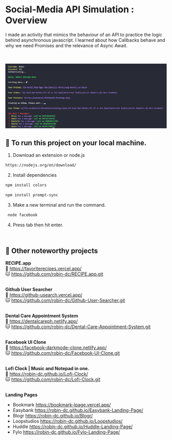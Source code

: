 # Social-Media API Simulation : Overview
I made an activity that mimics the behaviour of an API to practice the logic behind asynchronous javascript.
I learned about how Callbacks behave and why we need Promises and the relevance of Async Await.

<br>
<br>

<img src='https://github.com/robin-dc/Social-Media-API-Simulation/blob/main/facebookAPI_preview.png'>

<br>

## 🚀 To run this project on your local machine.

1. Download an extension or node.js
```sh
https://nodejs.org/en/download/
```
2. Install dependencies
```sh
npm install colors
```
```sh
npm install prompt-sync
```
3. Make a new terminal and run the command.
```sh
 node facebook
 ```
4. Press tab then hit enter.
<br>

## 📝 Other noteworthy projects

<strong>RECIPE.app</strong><br>
🔗 https://favoriterecipes.vercel.app/ <br>
🐱 https://github.com/robin-dc/RECIPE.app.git<br><br>

<strong>Github User Searcher</strong><br>
🔗 https://github-usearch.vercel.app/ <br>
🐱 https://github.com/robin-dc/Github-User-Searcher.git<br><br>

<strong>Dental Care Appointment System</strong><br>
🔗 https://dentalcareph.netlify.app/ <br>
🐱 https://github.com/robin-dc/Dental-Care-Appointment-System.git<br><br>

<strong>Facebook UI Clone</strong><br>
🔗 https://facebook-darkmode-clone.netlify.app/<br>
🐱 https://github.com/robin-dc/Facebook-UI-Clone.git<br><br>

<strong>Lofi Clock | Music and Notepad in one.</strong><br>
🔗 https://robin-dc.github.io/Lofi-Clock/<br>
🐱 https://github.com/robin-dc/Lofi-Clock.git<br><br>

<strong>Landing Pages</strong><br>
- Bookmark https://bookmark-lpage.vercel.app/ <br>
- Easybank https://robin-dc.github.io/Easybank-Landing-Page/ <br>
- Blogr https://robin-dc.github.io/Blogr/ <br>
- Loopstudios https://robin-dc.github.io/Loopstudios/ <br>
- Huddle https://robin-dc.github.io/Huddle-Landing-Page/ <br>
- Fylo https://robin-dc.github.io/Fylo-Landing-Page/ <br>

